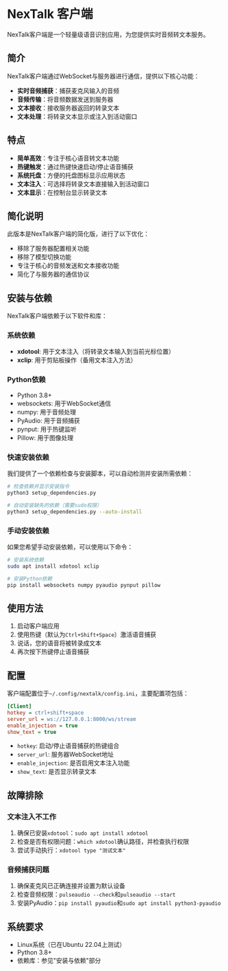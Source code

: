 # NexTalk 客户端

NexTalk客户端是一个轻量级语音识别应用，为您提供实时音频转文本服务。

## 简介

NexTalk客户端通过WebSocket与服务器进行通信，提供以下核心功能：

- **实时音频捕获**：捕获麦克风输入的音频
- **音频传输**：将音频数据发送到服务器
- **文本接收**：接收服务器返回的转录文本
- **文本处理**：将转录文本显示或注入到活动窗口

## 特点

- **简单高效**：专注于核心语音转文本功能
- **热键触发**：通过热键快速启动/停止语音捕获
- **系统托盘**：方便的托盘图标显示应用状态
- **文本注入**：可选择将转录文本直接输入到活动窗口
- **文本显示**：在控制台显示转录文本

## 简化说明

此版本是NexTalk客户端的简化版，进行了以下优化：

- 移除了服务器配置相关功能
- 移除了模型切换功能
- 专注于核心的音频发送和文本接收功能
- 简化了与服务器的通信协议

## 安装与依赖

NexTalk客户端依赖于以下软件和库：

### 系统依赖

- **xdotool**: 用于文本注入（将转录文本输入到当前光标位置）
- **xclip**: 用于剪贴板操作（备用文本注入方法）

### Python依赖

- Python 3.8+
- websockets: 用于WebSocket通信
- numpy: 用于音频处理
- PyAudio: 用于音频捕获
- pynput: 用于热键监听
- Pillow: 用于图像处理

### 快速安装依赖

我们提供了一个依赖检查与安装脚本，可以自动检测并安装所需依赖：

```bash
# 检查依赖并显示安装指令
python3 setup_dependencies.py

# 自动安装缺失的依赖（需要sudo权限）
python3 setup_dependencies.py --auto-install
```

### 手动安装依赖

如果您希望手动安装依赖，可以使用以下命令：

```bash
# 安装系统依赖
sudo apt install xdotool xclip

# 安装Python依赖
pip install websockets numpy pyaudio pynput pillow
```

## 使用方法

1. 启动客户端应用
2. 使用热键（默认为`Ctrl+Shift+Space`）激活语音捕获
3. 说话，您的语音将被转录成文本
4. 再次按下热键停止语音捕获

## 配置

客户端配置位于`~/.config/nextalk/config.ini`，主要配置项包括：

```ini
[Client]
hotkey = ctrl+shift+space
server_url = ws://127.0.0.1:8000/ws/stream
enable_injection = true
show_text = true
```

- `hotkey`: 启动/停止语音捕获的热键组合
- `server_url`: 服务器WebSocket地址
- `enable_injection`: 是否启用文本注入功能
- `show_text`: 是否显示转录文本

## 故障排除

### 文本注入不工作

1. 确保已安装`xdotool`：`sudo apt install xdotool`
2. 检查是否有权限问题：`which xdotool`确认路径，并检查执行权限
3. 尝试手动执行：`xdotool type "测试文本"`

### 音频捕获问题

1. 确保麦克风已正确连接并设置为默认设备
2. 检查音频权限：`pulseaudio --check`和`pulseaudio --start`
3. 安装PyAudio：`pip install pyaudio`和`sudo apt install python3-pyaudio`

## 系统要求

- Linux系统（已在Ubuntu 22.04上测试）
- Python 3.8+
- 依赖库：参见"安装与依赖"部分 
